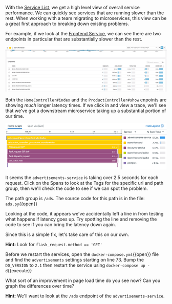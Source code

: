 With the [Service List](https://app.datadoghq.com/apm/services), we get a high level view of overall service performance. We can quickly see services that are running slower than the rest. When working with a team migrating to microservices, this view can be a great first approach to breaking down existing problems.

For example, if we look at the [Frontend Service](https://app.datadoghq.com/apm/service/store-frontend), we can see there are two endpoints in particular that are substantially slower than the rest. 

![Slow Services](./assets/bottleneck.gif)

Both the `HomeController#index` and the `ProductController#show` enpoints are showing *much* longer latency times. If we click in and view a trace, we'll see that we've got a downstream microservice taking up a substantial portion of our time.

![Flame Graph](./assets/store-frontend_flame-graph.png)


It seems the `advertisements-service` is taking over 2.5 seconds for each request. Click on the Spans to look at the Tags for the specific url and path group, then we'll check the code to see if we can spot the problem.

The path group is `/ads`. The source code for this path is in the file: `ads.py`{{open}}

Looking at the code, it appears we've accidentally left a line in from testing what happens if latency goes up. Try spotting the line and removing the code to see if you can bring the latency down again.

Since this is a simple fix, let's take care of this on our own.

**Hint:** Look for `flask_request.method == 'GET'` 

Before we restart the services, open the `docker-compose.yml`{{open}} file and find the `advertisements` settings starting on line 73. Bump the `DD_VERSION` to `2.1` then restart the service using `docker-compose up -d`{{execute}}

What sort of an improvement in page load time do you see now? Can you graph the differences over time?

**Hint:** We'll want to look at the `/ads` endpoint of the `advertisements-service`.
